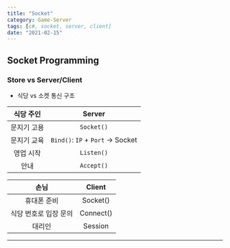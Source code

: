 ```yaml
---
title: "Socket"
category: Game-Server
tags: [c#, socket, server, client]
date: "2021-02-15"
---
```


## Socket Programming

### Store vs Server/Client

- 식당 vs 소켓 통신 구조

|  식당 주인  |              Server               |
| :---------: | :-------------------------------: |
| 문지기 고용 |            `Socket()`             |
| 문지기 교육 | `Bind()`: `IP` + `Port` -> Socket |
|  영업 시작  |            `Listen()`             |
|    안내     |            `Accept()`             |

|         손님          |  Client   |
| :-------------------: | :-------: |
|      휴대폰 준비      | Socket()  |
| 식당 번호로 입장 문의 | Connect() |
|        대리인         |  Session  |

---
